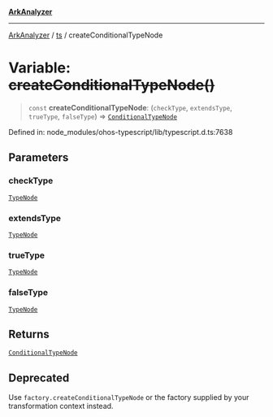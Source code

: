 [**ArkAnalyzer**](../../../../README.md)

***

[ArkAnalyzer](../../../../globals.md) / [ts](../README.md) / createConditionalTypeNode

# Variable: ~~createConditionalTypeNode()~~

> `const` **createConditionalTypeNode**: (`checkType`, `extendsType`, `trueType`, `falseType`) => [`ConditionalTypeNode`](../interfaces/ConditionalTypeNode.md)

Defined in: node\_modules/ohos-typescript/lib/typescript.d.ts:7638

## Parameters

### checkType

[`TypeNode`](../interfaces/TypeNode.md)

### extendsType

[`TypeNode`](../interfaces/TypeNode.md)

### trueType

[`TypeNode`](../interfaces/TypeNode.md)

### falseType

[`TypeNode`](../interfaces/TypeNode.md)

## Returns

[`ConditionalTypeNode`](../interfaces/ConditionalTypeNode.md)

## Deprecated

Use `factory.createConditionalTypeNode` or the factory supplied by your transformation context instead.
